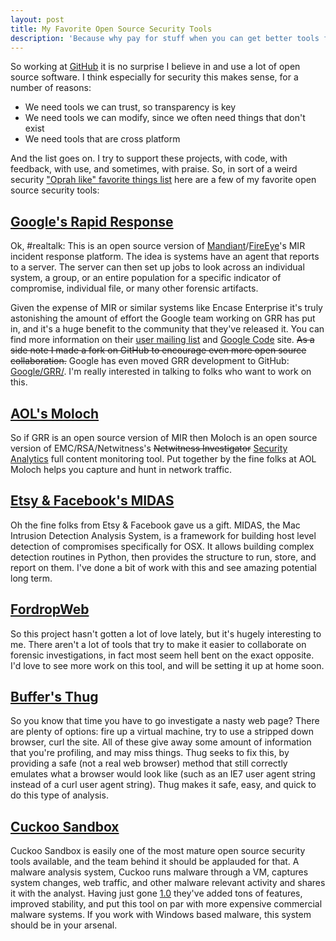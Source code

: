 ```yaml
---
layout: post
title: My Favorite Open Source Security Tools
description: 'Because why pay for stuff when you can get better tools for free?'
---
```

So working at [GitHub](http://github.com) it is no surprise I believe in and use a lot of open source software. I think especially for security this makes sense, for a number of reasons:

* We need tools we can trust, so transparency is key
* We need tools we can modify, since we often need things that don't exist
* We need tools that are cross platform

And the list goes on. I try to support these projects, with code, with feedback, with use, and sometimes, with praise. So, in sort of a weird security ["Oprah like" favorite things list](http://i.imgur.com/nQAOEmT.gif) here are a few of my favorite open source security tools:

## [Google's Rapid Response](https://code.google.com/p/grr/)

Ok, #realtalk: This is an open source version of [Mandiant](http://www.mandiant.com)/[FireEye](http://www.fireeye.com)'s MIR incident response platform. The idea is systems have an agent that reports to a server. The server can then set up jobs to look across an individual system, a group, or an entire population for a specific indicator of compromise, individual file, or many other forensic artifacts.

Given the expense of MIR or similar systems like Encase Enterprise it's truly astonishing the amount of effort the Google team working on GRR has put in, and it's a huge benefit to the community that they've released it. You can find more information on their [user mailing list](https://groups.google.com/forum/#!forum/grr-users) and [Google Code](https://code.google.com/p/grr/) site. ~~As a side note I made a fork on GitHub to encourage even more open source collaboration.~~ Google has even moved GRR development to GitHub: [Google/GRR/](https://github.com/google/grr). I'm really interested in talking to folks who want to work on this.

## [AOL's Moloch](https://github.com/aol/moloch)

So if GRR is an open source version of MIR then Moloch is an open source version of EMC/RSA/Netwitness's <s>Netwitness Investigator</s>  [Security Analytics](http://www.emc.com/security/rsa-netwitness.htm) full content monitoring tool. Put together by the fine folks at AOL Moloch helps you capture and hunt in network traffic.

## [Etsy & Facebook's MIDAS](https://github.com/etsy/midas)

Oh the fine folks from Etsy & Facebook gave us a gift. MIDAS, the Mac Intrusion Detection Analysis System, is a framework for building host level detection of compromises specifically for OSX. It allows building complex detection routines in Python, then provides the structure to run, store, and report on them. I've done a bit of work with this and see amazing potential long term.

## [FordropWeb](https://github.com/berggren/fordropweb)

So this project hasn't gotten a lot of love lately, but it's hugely interesting to me. There aren't a lot of tools that try to make it easier to collaborate on forensic investigations, in fact most seem hell bent on the exact opposite. I'd love to see more work on this tool, and will be setting it up at home soon.

## [Buffer's Thug](https://github.com/buffer/thug)

So you know that time you have to go investigate a nasty web page? There are plenty of options: fire up a virtual machine, try to use a stripped down browser, curl the site. All of these give away some amount of information that you're profiling, and may miss things. Thug seeks to fix this, by providing a safe (not a real web browser) method that still correctly emulates what a browser would look like (such as an IE7 user agent string instead of a curl user agent string). Thug makes it safe, easy, and quick to do this type of analysis.

## [Cuckoo Sandbox](https://github.com/cuckoobox/cuckoo)

Cuckoo Sandbox is easily one of the most mature open source security tools available, and the team behind it should be applauded for that. A malware analysis system, Cuckoo runs malware through a VM, captures system changes, web traffic, and other malware relevant activity and shares it with the analyst. Having just gone [1.0](http://cuckoosandbox.org/2014-01-09-cuckoo-sandbox-10.html) they've added tons of features, improved stability, and put this tool on par with more expensive commercial malware systems. If you work with Windows based malware, this system should be in your arsenal.
